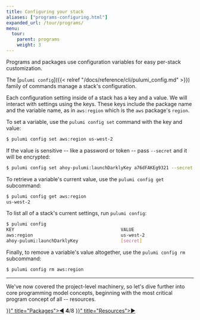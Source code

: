 ```yaml
---
title: Configuring your stack
aliases: ["programs-configuring.html"]
expanded_url: /tour/programs/
menu:
  tour:
    parent: programs
    weight: 3
---
```


Programs and packages use configuration variables for easy per-stack customization.

The [`pulumi config`]({{< relref "/docs/reference/cli/pulumi_config.md" >}}) family of commands manage a stack's configuration.

Each configuration setting inside of a stack has a key and a value.  We will interact with settings using the keys.
These keys include the package name and the variable name, as in `aws:region` which is the `aws` package's `region`.

To set a variable, use the `pulumi config set` command with the key and value:

```bash
$ pulumi config set aws:region us-west-2
```

If the value is sensitive -- like a password or token -- pass `--secret` and it will be encrypted:

```bash
$ pulumi config set ahoy-pulumi:launchDarklyKey a76dFAKEg9321 --secret
```

To retrieve a variable's current value, use the `pulumi config get` subcommand:

```bash
$ pulumi config get aws:region
us-west-2
```

To list all of a stack's current settings, run `pulumi config`:

```bash
$ pulumi config
KEY                                        VALUE
aws:region                                 us-west-2
ahoy-pulumi:launchDarklyKey                [secret]
```

Finally, to remove a variable's value altogether, use the `pulumi config rm` subcommand:

```bash
$ pulumi config rm aws:region
```

***

We've now covered the project-level machinery, so let's dive further into core programming model concepts, beginning
with the most critical program concept of all -- resources.

<div class="tour-nav">
    <a class="tour-button enabled" href="{{< relref "programs-packages.md" >}}" title="Packages">◀</a>
    <span class="tour-index"><strong>4</strong>/8</span>
    <a class="tour-button enabled" href="{{< relref "programs-resources.md" >}}" title="Resources">▶</a>
</div>
